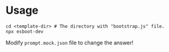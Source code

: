 # Usage


```shell
cd <template-dir> # The directory with "bootstrap.js" file.
npx esboot-dev
```


Modify `prompt.mock.json` file to change the answer!
